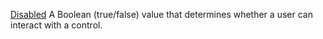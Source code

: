 [Disabled](filename.md) A Boolean (true/false) value that determines whether a user can interact with a control.
